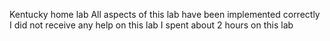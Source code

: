 Kentucky home lab
All aspects of this lab have been implemented correctly
I did not receive any help on this lab
I spent about 2 hours on this lab
